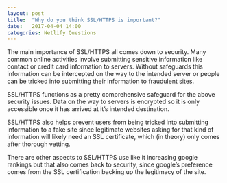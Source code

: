 ```yaml
---
layout: post
title:  "Why do you think SSL/HTTPS is important?"
date:   2017-04-04 14:00
categories: Netlify Questions
---
```


The main importance of SSL/HTTPS all comes down to security. Many common online activities involve submitting sensitive information like contact or credit card information to servers. Without safeguards this information can be intercepted on the way to the intended server or people can be tricked into submitting their information to fraudulent sites.

SSL/HTTPS functions as a pretty comprehensive safeguard for the above security issues. Data on the way to servers is encrypted so it is only accessible once it has arrived at it’s intended destination. 

SSL/HTTPS also helps prevent users from being tricked into submitting information to a fake site since legitimate websites asking for that kind of information will likely need an SSL certificate, which (in theory) only comes after thorough vetting. 

There are other aspects to SSL/HTTPS use like it increasing google rankings but that also comes back to security, since google’s preference comes from the SSL certification backing up the legitimacy of the site.  
